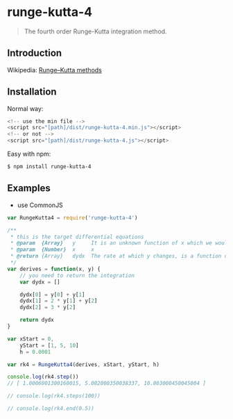 # runge-kutta-4

> The fourth order Runge-Kutta integration method.

## Introduction

Wikipedia: [Runge–Kutta methods](https://en.wikipedia.org/wiki/Runge%E2%80%93Kutta_methods)

## Installation

Normal way:
```javascript
<!-- use the min file -->
<script src="[path]/dist/runge-kutta-4.min.js"></script>
<!-- or not -->
<script src="[path]/dist/runge-kutta-4.js"></script>
```

Easy with npm:
```bash
$ npm install runge-kutta-4
```

## Examples

- use CommonJS
```javascript
var RungeKutta4 = require('runge-kutta-4')

/**
 * this is the target differential equations
 * @param  {Array}   y     It is an unknown function of x which we would like to approximate
 * @param  {Number}  x     x
 * @return {Array}   dydx  The rate at which y changes, is a function of x and of y
 */
var derives = function(x, y) {
    // you need to return the integration
    var dydx = []

    dydx[0] = y[0] + y[1]
    dydx[1] = 2 * y[1] + y[2]
    dydx[2] = 3 * y[2]

    return dydx
}

var xStart = 0,
    yStart = [1, 5, 10]
    h = 0.0001

var rk4 = RungeKutta4(derives, xStart, yStart, h)

console.log(rk4.step())
// [ 1.0006001300160015, 5.002000350038337, 10.003000450045004 ]

// console.log(rk4.steps(100))

// console.log(rk4.end(0.5))
```

